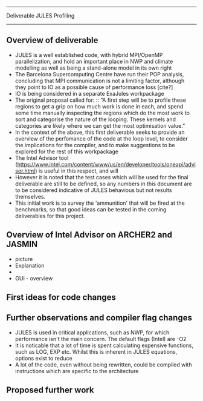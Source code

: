 ***************************************************
Deliverable JULES Profiling
***************************************************

Overview of deliverable
--------------
- JULES is a well established code, with hybrid MPI/OpenMP parallelization, and hold an important place in NWP and climate modelling as well as being a stand-alone model in its own right
- The Barcelona Supercomputing Centre have run their POP analysis, concluding that MPI communication is not a limiting factor, although they point to IO as a possible cause of performance loss [cite?]
- IO is being considered in a separate ExaJules workpackage
- The original proposal called for: ::
 “A first step will be to profile these regions to get a grip on how much work is done in each, and spend some time manually inspecting the regions which do the most work to sort and categorise the nature of the looping. These kernels and categories are likely where we can get the most optimisation value.” 
- In the context of the above, this first deliverable seeks to provide an overview of the perfomance of the code at the loop level, to consider the implications for the compiler, and to make suggestions to be explored for the rest of this workpackage
- The Intel Advisor tool (https://www.intel.com/content/www/us/en/developer/tools/oneapi/advisor.html) is useful in this respect, and will
- However it is noted that the test cases which will be used for the final deliverable are still to be defined, so any numbers in this document are to be considered indicative of JULES behavious but not results themselves.
- This initial work is to survey the 'ammunition' that will be fired at the benchmarks, so that good ideas can be tested in the coming deliverables for this project.

Overview of Intel Advisor on ARCHER2 and JASMIN
--------------
- picture
- Explanation
- 
- GUI - overview

First ideas for code changes
--------------



Further observations and compiler flag changes
--------------
- JULES is used in critical applications, such as NWP, for which performance isn't the main concern. The default flags (Intel) are -O2 
- It is noticable that a lot of time is spent calculating expensive functions, such as LOG, EXP etc. Whilst this is inherent in JULES equations, options exist to reduce
- A lot of the code, even without being rewritten, could be compiled with instructions which are specific to the architecture


Proposed further work
--------------

